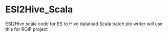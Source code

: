 # ESI2Hive_Scala
ESI2Hive scala code for ES to Hive dataload
Scala batch job writer will use this for ROiP project
